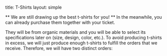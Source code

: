 title: T-Shirts
layout: simple

** We are still drawing up the best t-shirts for you! ** In the meanwhile, you can already purchase them together with your ticket.

They will be from organic materials and you will be able to select its specifications later on (size, design, color, etc.). To avoid producing t-shirts in excess, we will just produce enough t-shirts to fulfill the orders that we receive. Therefore, we will have two distinct orders:

<!-- 
- T-shirts purchased until August 15 will be provided during the check-in at the venue: €25
- T-shirts purchased after August 15 and up until September 30 will be mailed to you after the conference: €30 (inc. international shipping)

[<center><button class="btn">Grab your t-shirt!</button></center>](https://pretix.evolutio.pt/evolutio/djceu2022/){:target="_blank"}
-->
